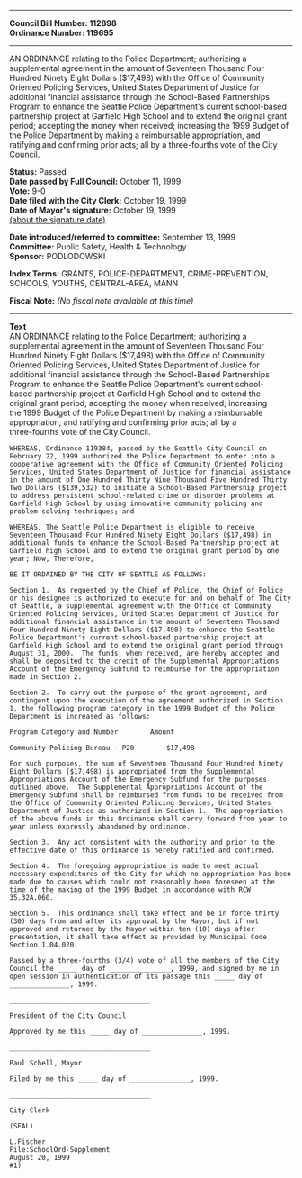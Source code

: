 * * * * *  
  
**Council Bill Number: [](#h0)[](#h2)112898**   
**Ordinance Number: 119695**  
  
* * * * *  
  
AN ORDINANCE relating to the Police Department; authorizing a supplemental agreement in the amount of Seventeen Thousand Four Hundred Ninety Eight Dollars ($17,498) with the Office of Community Oriented Policing Services, United States Department of Justice for additional financial assistance through the School-Based Partnerships Program to enhance the Seattle Police Department's current school-based partnership project at Garfield High School and to extend the original grant period; accepting the money when received; increasing the 1999 Budget of the Police Department by making a reimbursable appropriation, and ratifying and confirming prior acts; all by a three-fourths vote of the City Council.  
  
**Status:** Passed   
**Date passed by Full Council:** October 11, 1999   
**Vote:** 9-0   
**Date filed with the City Clerk:** October 19, 1999   
**Date of Mayor's signature:** October 19, 1999   
[(about the signature date)](/~public/approvaldate.htm)   
  
  
**Date introduced/referred to committee:** September 13, 1999   
**Committee:** Public Safety, Health & Technology   
**Sponsor:** PODLODOWSKI   
  
**Index Terms:** GRANTS, POLICE-DEPARTMENT, CRIME-PREVENTION, SCHOOLS, YOUTHS, CENTRAL-AREA, MANN  
  
**Fiscal Note:** *(No fiscal note available at this time)*  
  
* * * * *  
  
**Text**  
    AN ORDINANCE relating to the Police Department; authorizing a  
    supplemental agreement in the amount of Seventeen Thousand Four  
    Hundred Ninety Eight Dollars ($17,498) with the Office of Community  
    Oriented Policing Services, United States Department of Justice for  
    additional financial assistance through the School-Based Partnerships  
    Program to enhance the Seattle Police Department's current school-  
    based partnership project at Garfield High School and to extend the  
    original grant period; accepting the money when received; increasing  
    the 1999 Budget of the Police Department by making a reimbursable  
    appropriation, and ratifying and confirming prior acts; all by a  
    three-fourths vote of the City Council.  
  
    WHEREAS, Ordinance 119384, passed by the Seattle City Council on  
    February 22, 1999 authorized the Police Department to enter into a  
    cooperative agreement with the Office of Community Oriented Policing  
    Services, United States Department of Justice for financial assistance  
    in the amount of One Hundred Thirty Nine Thousand Five Hundred Thirty  
    Two Dollars ($139,532) to initiate a School-Based Partnership project  
    to address persistent school-related crime or disorder problems at  
    Garfield High School by using innovative community policing and  
    problem solving techniques; and  
  
    WHEREAS, The Seattle Police Department is eligible to receive  
    Seventeen Thousand Four Hundred Ninety Eight Dollars ($17,498) in  
    additional funds to enhance the School-Based Partnership project at  
    Garfield high School and to extend the original grant period by one  
    year; Now, Therefore,  
  
    BE IT ORDAINED BY THE CITY OF SEATTLE AS FOLLOWS:  
  
    Section 1.  As requested by the Chief of Police, the Chief of Police  
    or his designee is authorized to execute for and on behalf of The City  
    of Seattle, a supplemental agreement with the Office of Community  
    Oriented Policing Services, United States Department of Justice for  
    additional financial assistance in the amount of Seventeen Thousand  
    Four Hundred Ninety Eight Dollars ($17,498) to enhance the Seattle  
    Police Department's current school-based partnership project at  
    Garfield High School and to extend the original grant period through  
    August 31, 2000.  The funds, when received, are hereby accepted and  
    shall be deposited to the credit of the Supplemental Appropriations  
    Account of the Emergency Subfund to reimburse for the appropriation  
    made in Section 2.  
  
    Section 2.  To carry out the purpose of the grant agreement, and  
    contingent upon the execution of the agreement authorized in Section  
    1, the following program category in the 1999 Budget of the Police  
    Department is increased as follows:  
  
    Program Category and Number        Amount  
  
    Community Policing Bureau - P20        $17,498  
  
    For such purposes, the sum of Seventeen Thousand Four Hundred Ninety  
    Eight Dollars ($17,498) is appropriated from the Supplemental  
    Appropriations Account of the Emergency Subfund for the purposes  
    outlined above.  The Supplemental Appropriations Account of the  
    Emergency Subfund shall be reimbursed from funds to be received from  
    the Office of Community Oriented Policing Services, United States  
    Department of Justice as authorized in Section 1.  The appropriation  
    of the above funds in this Ordinance shall carry forward from year to  
    year unless expressly abandoned by ordinance.  
  
    Section 3.  Any act consistent with the authority and prior to the  
    effective date of this ordinance is hereby ratified and confirmed.  
  
    Section 4.  The foregoing appropriation is made to meet actual  
    necessary expenditures of the City for which no appropriation has been  
    made due to causes which could not reasonably been foreseen at the  
    time of the making of the 1999 Budget in accordance with RCW  
    35.32A.060.  
  
    Section 5.  This ordinance shall take effect and be in force thirty  
    (30) days from and after its approval by the Mayor, but if not  
    approved and returned by the Mayor within ten (10) days after  
    presentation, it shall take effect as provided by Municipal Code  
    Section 1.04.020.  
  
    Passed by a three-fourths (3/4) vote of all the members of the City  
    Council the _____ day of _______________, 1999, and signed by me in  
    open session in authentication of its passage this _____ day of  
    _______________, 1999.  
  
    ___________________________________  
  
    President of the City Council  
  
    Approved by me this _____ day of _______________, 1999.  
  
    ___________________________________  
  
    Paul Schell, Mayor  
  
    Filed by me this _____ day of _______________, 1999.  
  
    ___________________________________  
  
    City Clerk  
  
    (SEAL)  
  
    L.Fischer  
    File:SchoolOrd-Supplement  
    August 20, 1999  
    #1)  
